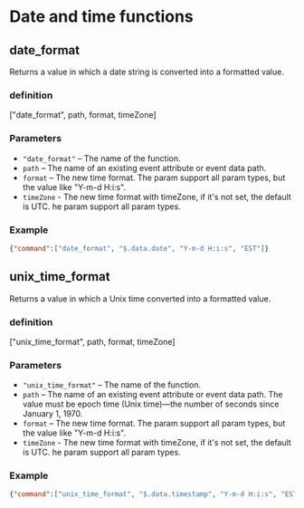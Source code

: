 # Date and time functions

## date_format

Returns a value in which a date string is converted into a formatted value.

### definition

["date_format", path, format, timeZone]

### Parameters

- `"date_format"` – The name of the function.
- `path` – The name of an existing event attribute or event data path.
- `format` –  The new time format. The param support all param types, but the value like "Y-m-d H:i:s".
- `timeZone` - The new time format with timeZone, if it's not set, the default is UTC. he param support all param types.

### Example

```json
{"command":["date_format", "$.data.date", "Y-m-d H:i:s", "EST"]}
```

## unix_time_format

Returns a value in which a Unix time converted into a formatted value.

### definition

["unix_time_format", path, format, timeZone]

### Parameters

- `"unix_time_format"` – The name of the function.
- `path` – The name of an existing event attribute or event data path. The value must be epoch time (Unix time)—the number of seconds since January 1, 1970.
- `format` –  The new time format. The param support all param types, but the value like "Y-m-d H:i:s".
- `timeZone` - The new time format with timeZone, if it's not set, the default is UTC. he param support all param types.

### Example

```json
{"command":["unix_time_format", "$.data.timestamp", "Y-m-d H:i:s", "EST"]}
```
